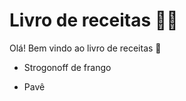# Livro de receitas :woman_cook:

Olá! Bem vindo ao livro de receitas :book:

- Strogonoff de frango

- Pavê

  
